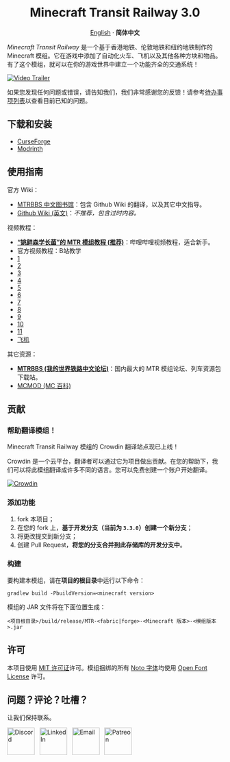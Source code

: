 <p align="center">
 <h1 align="center">Minecraft Transit Railway 3.0</h1>
</p>

<p align="center">
  <a href="/docs/README.md">English</a>
  ·
  <b>简体中文</b>
</p>

_Minecraft Transit Railway_ 是一个基于香港地铁、伦敦地铁和纽约地铁制作的 Minecraft 模组。它在游戏中添加了自动化火车、飞机以及其他各种方块和物品。有了这个模组，就可以在你的游戏世界中建立一个功能齐全的交通系统！

[![Video Trailer](https://github.com/jonafanho/Minecraft-Transit-Railway/blob/master/images/footer/video-preview.png)](https://www.bilibili.com/video/BV1eh411h7TT)

如果您发现任何问题或错误，请告知我们，我们非常感谢您的反馈！请参考[待办事项列表](https://github.com/jonafanho/Minecraft-Transit-Railway/projects/2)以查看目前已知的问题。

## 下载和安装

- [CurseForge](https://www.curseforge.com/minecraft/mc-mods/minecraft-transit-railway)
- [Modrinth](https://modrinth.com/mod/minecraft-transit-railway)

## 使用指南

官方 Wiki：
- [MTRBBS 中文图书馆](https://www.mtrbbs.top/forum-169-1.html)：包含 Github Wiki 的翻译，以及其它中文指导。
- [Github Wiki (英文)](https://github.com/jonafanho/Minecraft-Transit-Railway/wiki)：_不推荐，包含过时内容。_

视频教程：
- [**“姚鲜森学长菌”的 MTR 模组教程 (推荐)**](https://space.bilibili.com/1170347936/channel/collectiondetail?sid=203289)：哔哩哔哩视频教程，适合新手。
- 官方视频教程：B站教学
- [1](https://www.bilibili.com/video/BV1x44y1m7Lb/?spm_id_from=333.788.recommend_more_video.10&vd_source=9476e9daabe90b3a085f4bfc81971915)
- [2](https://www.bilibili.com/video/BV1JL411n7vu/?spm_id_from=333.788.recommend_more_video.8&vd_source=9476e9daabe90b3a085f4bfc81971915)
- [3](https://www.bilibili.com/video/BV1RL411E7uF/?spm_id_from=333.788.recommend_more_video.0&vd_source=9476e9daabe90b3a085f4bfc81971915)
- [4](https://www.bilibili.com/video/BV1iU4y1c7ab/?spm_id_from=333.788.recommend_more_video.-1&vd_source=9476e9daabe90b3a085f4bfc81971915)
- [5](https://www.bilibili.com/video/BV1pR4y1W7PQ/spm_id_from=333.788.recommend_more_video.-1&vd_source=9476e9daabe90b3a085f4bfc81971915)
- [6](https://www.bilibili.com/video/BV1Vr4y1b7jW/?spm_id_from=333.788.recommend_more_video.-1&vd_source=9476e9daabe90b3a085f4bfc81971915)
- [7](https://www.bilibili.com/video/BV1qZ4y1e7Q1/?spm_id_from=333.788.recommend_more_video.-1&vd_source=9476e9daabe90b3a085f4bfc81971915)
- [8](https://www.bilibili.com/video/BV1HB4y1W7PL/?spm_id_from=333.788.recommend_more_video.0&vd_source=9476e9daabe90b3a085f4bfc81971915)
- [9](https://www.bilibili.com/video/BV1be4y1B7x6/?spm_id_from=333.788.recommend_more_video.-1&vd_source=9476e9daabe90b3a085f4bfc81971915)
- [10](https://www.bilibili.com/video/BV1Lv4y1R7pM/?spm_id_from=333.788.recommend_more_video.-1&vd_source=9476e9daabe90b3a085f4bfc81971915)
- [11](https://www.bilibili.com/video/BV1rs4y1J7Us/?spm_id_from=333.788.recommend_more_video.0&vd_source=9476e9daabe90b3a085f4bfc81971915)
- [飞机](https://www.bilibili.com/video/BV1Cv4y1C7xa/?spm_id_from=333.788.recommend_more_video.-1&vd_source=9476e9daabe90b3a085f4bfc81971915)

其它资源：
- [**MTRBBS (我的世界铁路中文论坛)**](https://www.mtrbbs.top/)：国内最大的 MTR 模组论坛、列车资源包下载站。
- [MCMOD (MC 百科)](https://www.mcmod.cn/class/2157.html)

## 贡献

### 帮助翻译模组！

Minecraft Transit Railway 模组的 Crowdin 翻译站点现已上线！

Crowdin 是一个云平台，翻译者可以通过它为项目做出贡献。在您的帮助下，我们可以将此模组翻译成许多不同的语言。您可以免费创建一个账户开始翻译。

[![Crowdin](https://badges.crowdin.net/minecraft-transit-railway/localized.svg)](https://crowdin.com/project/minecraft-transit-railway)

### 添加功能

1. fork 本项目；
2. 在您的 fork 上，**基于开发分支（当前为 `3.3.0`）创建一个新分支**；
3. 将更改提交到新分支；
4. 创建 Pull Request，**将您的分支合并到此存储库的开发分支中**。

### 构建

要构建本模组，请在**项目的根目录**中运行以下命令：

```
gradlew build -PbuildVersion=<minecraft version>
```

模组的 JAR 文件将在下面位置生成：

```
<项目根目录>/build/release/MTR-<fabric|forge>-<Minecraft 版本>-<模组版本>.jar
```

## 许可

本项目使用 [MIT 许可证](https://opensource.org/licenses/MIT)许可。模组捆绑的所有 [Noto 字体](http://www.google.com/get/noto/)均使用 [Open Font License](http://scripts.sil.org/OFL) 许可。

## 问题？评论？吐槽？

让我们保持联系。

<a href="https://discord.gg/PVZ2nfUaTW" target="_blank"><img src="https://github.com/jonafanho/Minecraft-Transit-Railway/blob/master/images/footer/discord.png" alt="Discord" width=64></a>
&nbsp;
<a href="https://www.linkedin.com/in/jonathanho33" target="_blank"><img src="https://github.com/jonafanho/Minecraft-Transit-Railway/blob/master/images/footer/linked_in.png" alt="LinkedIn" width=64></a>
&nbsp;
<a href="mailto:jonho.minecraft@gmail.com" target="_blank"><img src="https://github.com/jonafanho/Minecraft-Transit-Railway/blob/master/images/footer/email.png" alt="Email" width=64></a>
&nbsp;
<a href="https://www.patreon.com/minecraft_transit_railway" target="_blank"><img src="https://github.com/jonafanho/Minecraft-Transit-Railway/blob/master/images/footer/patreon.png" alt="Patreon" width=64></a>

